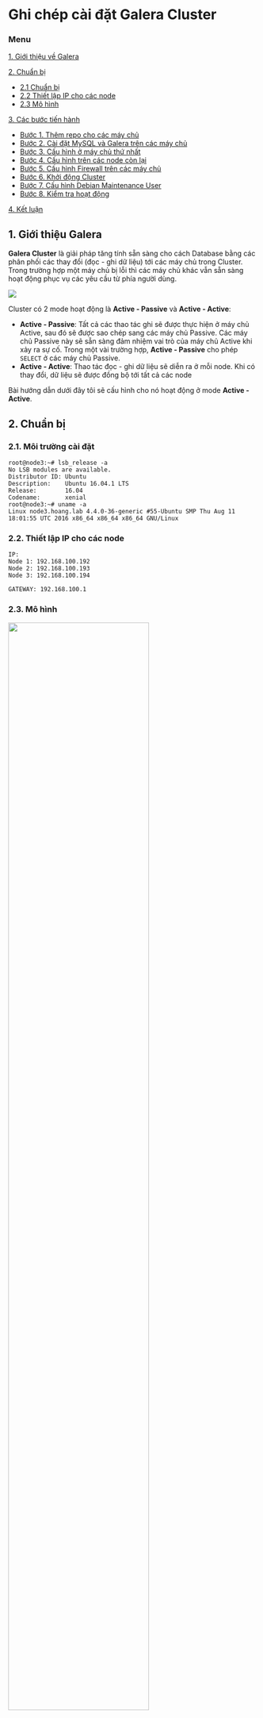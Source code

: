 # Ghi chép cài đặt Galera Cluster

### Menu

[1. Giới thiệu về Galera](#1)

[2. Chuẩn bị ](#2)

- [2.1 Chuẩn bị](#2.1)
- [2.2 Thiết lập IP cho các node](#2.2)
- [2.3 Mô hình](#2.3)
	
[3. Các bước tiến hành](#3)

- [Bước 1. Thêm repo cho các máy chủ](#3.1)
- [Bước 2. Cài đặt MySQL và Galera trên các máy chủ](#3.2)
- [Bước 3. Cấu hình ở máy chủ thứ nhất](#3.3)
- [Bước 4. Cấu hình trên các node còn lại](#3.4)
- [Bước 5. Cấu hình Firewall trên các máy chủ](#3.5)
- [Bước 6. Khởi động Cluster](#3.6)
- [Bước 7. Cấu hình Debian Maintenance User](#3.7)
- [Bước 8. Kiểm tra hoạt động](#3.8)
	
[4. Kết luận](#4)

<a name="1"></a>
## 1. Giới thiệu Galera

**Galera Cluster** là giải pháp tăng tính sẵn sàng cho cách Database bằng các phân phối các thay đổi (đọc - ghi dữ liệu) tới các máy chủ trong Cluster. Trong trường hợp một máy chủ bị lỗi thì các máy chủ khác vẫn sẵn sàng hoạt động phục vụ các yêu cầu từ phía người dùng.

<img src="http://image.prntscr.com/image/53203642d97c4866bfdfd52d7e54af33.png" />

Cluster có 2 mode hoạt động là **Active - Passive** và **Active - Active**:

- **Active - Passive**: Tất cả các thao tác ghi sẽ được thực hiện ở máy chủ Active, sau đó sẽ được sao chép sang các máy chủ Passive. Các máy chủ Passive này sẽ sẵn sàng đảm nhiệm vai trò của máy chủ Active khi xảy ra sự cố. Trong một vài trường hợp, **Active - Passive** cho phép `SELECT` ở các máy chủ Passive.
- **Active - Active**: Thao tác đọc - ghi dữ liệu sẽ diễn ra ở mỗi node. Khi có thay đổi, dữ liệu sẽ được đồng bộ tới tất cả các node

Bài hướng dẫn dưới đây tôi sẽ cấu hình cho nó hoạt động ở mode **Active - Active**.

<a name="2"></a>
## 2. Chuẩn bị

<a name="2.1"></a>
### 2.1. Môi trường cài đặt

```
root@node3:~# lsb_release -a
No LSB modules are available.
Distributor ID: Ubuntu
Description:    Ubuntu 16.04.1 LTS
Release:        16.04
Codename:       xenial
root@node3:~# uname -a
Linux node3.hoang.lab 4.4.0-36-generic #55-Ubuntu SMP Thu Aug 11 18:01:55 UTC 2016 x86_64 x86_64 x86_64 GNU/Linux
```

<a name="2.2"></a>
### 2.2. Thiết lập IP cho các node

```
IP:
Node 1: 192.168.100.192
Node 2: 192.168.100.193
Node 3: 192.168.100.194

GATEWAY: 192.168.100.1
```

<a name="2.3"></a>
### 2.3. Mô hình

<img width=75% src="http://i1363.photobucket.com/albums/r714/HoangLove9z/centos_zpsbq0luv5v.png" />

<a name="3"></a>
## 3. Các bước tiến hành

<a name="3.1"></a>
### Bước 1: Thêm repo cho các máy chủ

```
apt-key adv --keyserver keyserver.ubuntu.com --recv  44B7345738EBDE52594DAD80D669017EBC19DDBA
add-apt-repository 'deb [arch=amd64,i386] http://releases.galeracluster.com/ubuntu/ xenial main'
apt-get update 
```

<a name="3.2"></a>
### Bước 2: Cài đặt MySQL và Galera trên các máy chủ

```
apt-get install galera-3 galera-arbitrator-3 mysql-wsrep-5.6
apt-get install rsync
```

Trong khi cài đặt mysql có yêu cầu nhập password cho `root` - quản lý MySQL

<img src="http://image.prntscr.com/image/358e882a5f094eb09f705301231252db.png" />

**Note:** `rsync` là thành phần thiết yếu của Galera.

<a name="3.3"></a>
### Bước 3: Cấu hình ở máy chủ thứ nhất

Tạo một file có tên `galera.cnf` trong thư mục `/etc/mysql/conf.d` với nội dung

```
vi /etc/mysql/conf.d/galera.cnf
```

```
[mysqld]
query_cache_size=0
binlog_format=ROW
default-storage-engine=innodb
innodb_autoinc_lock_mode=2
query_cache_type=0
bind-address=0.0.0.0

# Galera Provider Configuration
wsrep_on=ON
wsrep_provider=/usr/lib/galera/libgalera_smm.so

# Galera Cluster Configuration
wsrep_cluster_name="test_cluster"
wsrep_cluster_address="gcomm://first_ip,second_ip,third_ip"

# Galera Synchronization Configuration
wsrep_sst_method=rsync

# Galera Node Configuration
wsrep_node_address="this_node_ip"
wsrep_node_name="this_node_name"
```

Note:

- Điền địa chỉ IP của các máy chủ thay thế `first_ip,second_ip,third_ip`
- Điền địa chỉ IP của node đang cấu hình vào trường `this_node_ip`
- Điền tên của node vào `this_node_name` (Tên tùy chọn, phục vụ cho việc Debug)

<img src="http://image.prntscr.com/image/efc3ed97bf7348ac91b5149a83103449.png" />

**Tiếp theo**, vào file `my.cnf` và comment out lại dòng `bind-address`

```
vi /etc/mysql/my.cnf
```

<img src="http://image.prntscr.com/image/ce3f53cc95d34bbebc4de3dfe9daf7e1.png" />

<a name="3.4"></a>
### Bước 4: Cấu hình trên các node còn lại

Ở các node còn lại, chúng ta copy file `galera.cnf`  ở node thứ nhất vào thư mục `/etc/mysql/conf.d/` của 2 node còn lại. Chỉnh sửa nội dung cho phù hợp với node. Cụ thể

```
. . .
# Galera Node Configuration
wsrep_node_address="this_node_ip"
wsrep_node_name="this_node_name"
. . .
```

Thay thế `this_node_ip` và `this_node_name` ở file `galera.cnf`

Trên node 2:

<img src="http://image.prntscr.com/image/238b7c8331a744da88fa829e877ee4f5.png" />

Trên node 3:

<img src="http://image.prntscr.com/image/06ef8065a2d046a1a51bb6b83d9370e5.png" />

Cũng như ở node 1, trên các node còn lại, chúng ta vào `my.cnf` và comment out dòng `bind-address`

```
vi /etc/mysql/my.cnf
```

Trên node 2:

<img src="http://image.prntscr.com/image/b3cdda5a7aea49409f20668a2e98a8c3.png" />

Trên node 3:

<img src="http://image.prntscr.com/image/06e10f66eeae4c22af80025db14efaf3.png" />

<a name="3.5"></a>
### Bước 5: Cấu hình Firewall trên các máy chủ

`Galera` sử dụng 4 port để làm việc

- `3306`: Cho phép các MySQL-Client kết nối đến server
- `4567`: Cho phép các máy chủ có replication các trafic với nhau và hoạt động ở cả UDP và TCP
- `4568`: For Incremental State Transfer.
- `4444`: For all other State Snapshot Transfer.

```
ufw enable
ufw allow 22,3306,4567,4568,4444/tcp
ufw allow 4567/udp
```

<img src="http://image.prntscr.com/image/6a7d3e8dfaed4313affff30e889aaaa7.png" />

Khi bật Firewall, hệ thống sẽ hỏi có giữ lại phiên SSH hiện tại. Chúng ta chọn `Y` và tiếp tục cấu hình các bước tiếp theo. Câu lệnh `ufw status` có trong hình để xem lại trạng thái của Firewall.

<a name="3.6"></a>
### Bước 6: Khởi động Cluster

#### Stop dịch vụ mysql trên tất cả các node

```
systemctl stop mysql
```

#### Chạy dịch vụ ở node 1

```
/etc/init.d/mysql start --wsrep-new-cluster
```

Kiểm tra bằng câu lệnh

```
mysql -u root -p -e "SHOW STATUS LIKE 'wsrep_cluster_size'"
```

Kết quả hiện ra 

```
+--------------------+-------+
| Variable_name      | Value |
+--------------------+-------+
| wsrep_cluster_size | 1     |
+--------------------+-------+
```

<img src="http://image.prntscr.com/image/5bc9923e69b04e7890bb864b68334368.png" />

#### Chạy dịch vụ ở node 2

```
systemctl start mysql
```

Kiểm tra bằng câu lệnh

```
mysql -u root -p -e "SHOW STATUS LIKE 'wsrep_cluster_size'"
```

Kết quả hiện ra 

```
+--------------------+-------+
| Variable_name      | Value |
+--------------------+-------+
| wsrep_cluster_size | 2     |
+--------------------+-------+
```

<img src="http://image.prntscr.com/image/d17a3cd2781d413fb81e38473732cbdd.png" />

#### Chạy dịch vụ ở node 3

```
systemctl start mysql
```

Kiểm tra bằng câu lệnh

```
mysql -u root -p -e "SHOW STATUS LIKE 'wsrep_cluster_size'"
```

Kết quả hiện ra 

```
+--------------------+-------+
| Variable_name      | Value |
+--------------------+-------+
| wsrep_cluster_size | 3     |
+--------------------+-------+
```

<img src="http://image.prntscr.com/image/d0e2750174184034beccc834cc3d4301.png" />

<a name="3.7"></a>
### Bước 7: Cấu hình Debian Maintenance User

Hiện tại, trên Ubuntu và Các máy chủ mysql của Debian sẽ có một user đặc biệt để thực hiện các quá trình trong Galera. Mặc định, khi cài đặt sẽ có một user được tạo ra và được ghi ở `/etc/mysql/debian.cnf` trên mỗi server.

#### Copy file từ máy chủ thứ nhất (node 1) ra các máy chủ còn lại

Bước này khá đơn giản, chúng ta copy file `debian.cnf` từ server thứ nhất sang các server khác

Nội dung của file:

```
[client]
host     = localhost
user     = debian-sys-maint
password = 03P8rdlknkXr1upf
socket   = /var/run/mysqld/mysqld.sock
[mysql_upgrade]
host     = localhost
user     = debian-sys-maint
password = 03P8rdlknkXr1upf
socket   = /var/run/mysqld/mysqld.sock
basedir  = /usr
```

Thử đăng nhập vào mysql:

```
mysql -u debian-sys-maint -p
```

<img src="http://image.prntscr.com/image/01a555d17cbb4f44a0158942748477a3.png" />

Nếu không được, hãy đăng nhập vào bằng `root` và chỉnh sửa lại password cho nó.

```
update mysql.user set password=PASSWORD('password_from_debian.cnf') where User='debian-sys-maint';
```

**Note:** Thay thế `password_from_debian.cnf` bằng chuỗi trong password trong file `debian.cnf`

<a name="3.8"></a>
### Bước 8: Test

#### Ghi dữ liệu vào Node 1

```
mysql -u root -p -e 'CREATE DATABASE playground;
CREATE TABLE playground.equipment ( id INT NOT NULL AUTO_INCREMENT, type VARCHAR(50), quant INT, color VARCHAR(25), PRIMARY KEY(id));
INSERT INTO playground.equipment (type, quant, color) VALUES ("slide", 2, "blue");'
```

<img src="http://image.prntscr.com/image/c76db32eade74e9f816ead8a91b0464e.png" />

#### Đọc và ghi dữ liệu vào Node 2

```
mysql -u root -p -e 'SELECT * FROM playground.equipment;'
```

Kết quả:

<img src="http://image.prntscr.com/image/0c11bfa00c7047b1a92aef8501366c68.png" />

Ghi dữ liệu: 

```
mysql -u root -p -e 'INSERT INTO playground.equipment (type, quant, color) VALUES ("swing", 10, "yellow");'
```

<img src="http://image.prntscr.com/image/47c10496cef746b9af883db06499d09b.png" />

#### Đọc và ghi dữ liệu trên Node 3

```
mysql -u root -p -e 'SELECT * FROM playground.equipment;'
```

Kết quả:

<img src="http://image.prntscr.com/image/d3c60c1bce244a5aaaf607f2ad582938.png" />

Ghi dữ liệu

```
mysql -u root -p -e 'INSERT INTO playground.equipment (type, quant, color) VALUES ("seesaw", 3, "green");'
```

<img src="http://image.prntscr.com/image/a65fa2caf1f54a39a112a679253b3ff9.png" />

#### Đọc dữ liệu trên Node 1

```
mysql -u root -p -e 'SELECT * FROM playground.equipment;'
```

Kết quả:

<img src="http://image.prntscr.com/image/7d893aa53ee347758e059fc6c2e2705f.png" />

<a name="4"></a>
## 4. Kết luận

Trên đây là hướng dẫn cấu hình Galera với mô hình hoạt động là **Active - Active** trên hệ điều hành Ubuntu 16.  Hy vọng có thể giúp ích cho hệ thống của các bạn.  Chúc các bạn thành công!